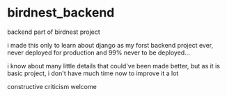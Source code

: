 # birdnest_backend

backend part of birdnest project

i made this only to learn about django as my forst backend project ever,  
never deployed for production and 99% never to be deployed... 

i know about many little details that could've been made better, but 
as it is basic project, i don't have much time now to improve it a lot

constructive criticism welcome
